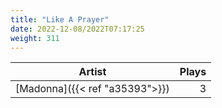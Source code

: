 ```yaml
---
title: "Like A Prayer"
date: 2022-12-08/2022T07:17:25
weight: 311
---
```




 Artist | Plays 
----- | -----:
[Madonna]({{< ref "a35393">}}) | 3
